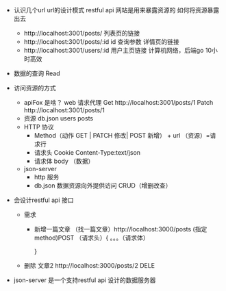 - 认识几个url
   url的设计模式 restful api
   网站是用来暴露资源的 如何将资源暴露出去 
  - http://localhost:3001/posts/ 列表页的链接
  - http://localhost:3001/posts/:id  id 查询参数 详情页的链接
  - http://localhost:3001/users/:id  用户主页链接
计算机网络，后端go 10小时高效
- 数据的查询 Read
- 访问资源的方式
  - apiFox 是啥？ web 请求代理
    Get http://localhost:3001/posts/1 
    Patch http://localhost:3001/posts/1
  - 资源 db.json users posts
  - HTTP 协议
    - Method（动作 GET | PATCH 修改| POST 新增） + url （资源）=请求行
    - 请求头 Cookie Content-Type:text/json
    - 请求体 body （数据）
  - json-server
    - http 服务
    - db.json 数据资源向外提供访问 CRUD（增删改查）

- 会设计restful api 接口
  - 需求
    - 新增一篇文章
      （找一篇文章）http://localhost:3000/posts (指定method)POST
   （请求头）{
        。。。（请求体）

      }
  - 删除 文章2
  http://localhost:3000/posts/2 DELE


- json-server 是一个支持restful api 设计的数据服务器